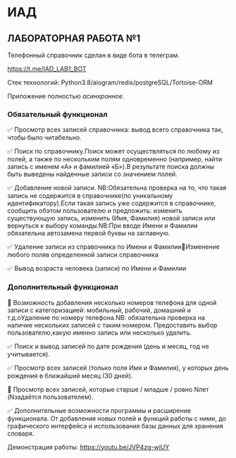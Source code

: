 # ИАД
## ЛАБОРАТОРНАЯ РАБОТА №1

Телефонный справочник сделан в виде бота в телеграм.

https://t.me/IAD_LAB1_BOT

Стек технологий: Python3.8/aiogram/redis/postgreSQL/Tortoise-ORM

Приложение полностью *асинхронное*.

### Обязательный функционал

✅ Просмотр всех записей справочника: вывод всего справочника так, чтобы было читабельно.

✅ Поиск по справочнику.Поиск может осуществляться по любому из полей, а также по нескольким полям одновременно (например, найти запись с именем «А» и фамилией «Б»).В результате поиска должны быть выведены найденные записи со значением полей.

✅ Добавление новой записи. NB:Обязательна проверка на то, что такая запись не содержится в справочнике(по уникальному идентификатору).Если такая запись уже содержится в справочнике, сообщить обэтом пользователю и предложить: изменить существующую запись, изменить (Имя, Фамилия) новой записи или вернуться к выбору команды.NB:При вводе Имени и Фамилии обязательна автозамена первой буквы на заглавную.

✅ Удаление записи из справочника по Имени и ФамилииИзменение любого поляв определенной записи справочника

✅ Вывод возраста человека (записи) по Имени и Фамилии

### Дополнительный функционал

🚫 Возможность добавления несколько номеров телефона для одной записи с категоризацией: мобильный, рабочий, домашний и т.д.oУдаление по номеру телефона.NB:
обязательна проверка на наличие нескольких записей с таким номером. Предоставить выбор пользователю,какую именно запись или несколько удалить.

✅ Поиск и вывод записей по дате рождения (день и месяц, год не учитывается).

✅ Просмотр всех записей (только поля Имя и Фамилия), у которых день рождения в ближайший месяц (30 дней). 

🚫 Просмотр всех записей, которые старше / младше / ровно Nлет (Nзадаётся пользователем).

✅ Дополнительные возможности программы и расширение функционала. От добавления новых полей и функций работы с ними, до графического интерфейса и использования базы данных для хранения словаря.


Демонстрация работы:
https://youtu.be/JVP4zg-wiUY

